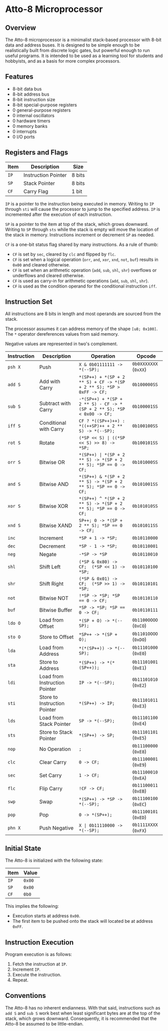 # Atto-8 Microprocessor

## Overview

The Atto-8 microprocessor is a minimalist stack-based processor with 8-bit data and address buses. It is designed to be simple enough to be realistically built from discrete logic gates, but powerful enough to run useful programs. It is intended to be used as a learning tool for students and hobbyists, and as a basis for more complex processors.

## Features

- 8-bit data bus
- 8-bit address bus
- 8-bit instruction size
- 8-bit special-purpose registers
- 0 general-purpose registers
- 0 internal oscillators
- 0 hardware timers
- 0 memory banks
- 0 interrupts
- 0 I/O ports

## Registers and Flags

| Item | Description         | Size   |
| ---- | ------------------- | ------ |
| `IP` | Instruction Pointer | 8 bits |
| `SP` | Stack Pointer       | 8 bits |
| `CF` | Carry Flag          | 1 bit  |

`IP` is a pointer to the instruction being executed in memory. Writing to `IP` through `sti` will cause the processor to jump to the specified address. `IP` is incremented after the execution of each instruction.

`SP` is a pointer to the item at top of the stack, which grows downward. Writing to `SP` through `sts` while the stack is empty will move the location of the stack in memory. Instructions increment or decrement `SP` as needed.

`CF` is a one-bit status flag shared by many instructions. As a rule of thumb:

- `CF` is set by `sec`, cleared by `clc` and flipped by `flc`.
- `CF` is set when a logical operation (`orr`, `and`, `xor`, `xnd`, `not`, `buf`) results in `0x00` and cleared otherwise.
- `CF` is set when an arithmetic operation (`add`, `sub`, `shl`, `shr`) overflows or underflows and cleared otherwise.
- `CF` is used as carry-in for arithmetic operations (`add`, `sub`, `shl`, `shr`).
- `CF` is used as the condition operand for the conditional instruction `iff`.

## Instruction Set

All instructions are 8 bits in length and most operands are sourced from the stack.

The processor assumes it can address memory of the shape `[u8; 0x100]`. The `*` operator dereferences values from said memory.

Negative values are represented in two's complement.

| Instruction | Description                   | Operation                                                             | Opcode                |
| ----------- | ----------------------------- | --------------------------------------------------------------------- | --------------------- |
| `psh X`     | Push                          | `X & 0b01111111 -> *(--SP);`                                          | `0b0XXXXXXX` (`0xXX`) |
| `add S`     | Add with Carry                | `*(SP++) + *(SP + 2 ** S) + CF -> *(SP + 2 ** S); *SP > 0xFF -> CF;`  | `0b100000SS`          |
| `sub S`     | Subtract with Carry           | `-*(SP++) + *(SP + 2 ** S) - CF -> *(SP + 2 ** S); *SP < 0x00 -> CF;` | `0b100001SS`          |
| `iff S`     | Conditional with Carry        | `CF ? *((SP++)++) : *((++SP)++ + 2 ** S) -> *(--SP);`                 | `0b100100SS`          |
| `rot S`     | Rotate                        | `(*SP << S) \| ((*SP << S) >> 8) -> *SP;`                             | `0b100101SS`          |
| `orr S`     | Bitwise OR                    | `*(SP++) \| *(SP + 2 ** S) -> *(SP + 2 ** S); *SP == 0 -> CF;`        | `0b101000SS`          |
| `and S`     | Bitwise AND                   | `*(SP++) & *(SP + 2 ** S) -> *(SP + 2 ** S); *SP == 0 -> CF;`         | `0b101001SS`          |
| `xor S`     | Bitwise XOR                   | `*(SP++) ^ *(SP + 2 ** S) -> *(SP + 2 ** S); *SP == 0 -> CF;`         | `0b101010SS`          |
| `xnd S`     | Bitwise XAND                  | `SP++; 0 -> *(SP + 2 ** S); *SP == 0 -> CF;`                          | `0b101011SS`          |
| `inc`       | Increment                     | `*SP + 1 -> *SP;`                                                     | `0b10110000`          |
| `dec`       | Decrement                     | `*SP - 1 -> *SP;`                                                     | `0b10110001`          |
| `neg`       | Negate                        | `-*SP -> *SP`                                                         | `0b10110010`          |
| `shl`       | Shift Left                    | `(*SP & 0x80) -> CF;  (*SP << 1) -> *SP;`                             | `0b10110100`          |
| `shr`       | Shift Right                   | `(*SP & 0x01) -> CF;  (*SP >> 1) -> *SP;`                             | `0b10110101`          |
| `not`       | Bitwise NOT                   | `!*SP -> *SP; *SP == 0 -> CF;`                                        | `0b10110110`          |
| `buf`       | Bitwise Buffer                | `*SP -> *SP; *SP == 0 -> CF;`                                         | `0b10110111`          |
| `ldo O`     | Load from Offset              | `*(SP + O) -> *(--SP);`                                               | `0b1100OOOO` (`0xCO`) |
| `sto O`     | Store to Offset               | `*SP++ -> *(SP + O);`                                                 | `0b1101OOOO` (`0xDO`) |
| `lda`       | Load from Address             | `*(*(SP++)) -> *(--SP);`                                              | `0b11101000` (`0xE0`) |
| `sta`       | Store to Address              | `*(SP++) -> *(*(SP++));`                                              | `0b11101001` (`0xE1`) |
| `ldi`       | Load from Instruction Pointer | `IP -> *(--SP);`                                                      | `0b11101010` (`0xE2`) |
| `sti`       | Store to Instruction Pointer  | `*(SP++) -> IP;`                                                      | `0b11101011` (`0xE3`) |
| `lds`       | Load from Stack Pointer       | `SP -> *(--SP);`                                                      | `0b11101100` (`0xE4`) |
| `sts`       | Store to Stack Pointer        | `*(SP++) -> SP;`                                                      | `0b11101101` (`0xE5`) |
| `nop`       | No Operation                  | `;`                                                                   | `0b11100000` (`0xE8`) |
| `clc`       | Clear Carry                   | `0 -> CF;`                                                            | `0b11100001` (`0xE9`) |
| `sec`       | Set Carry                     | `1 -> CF;`                                                            | `0b11100010` (`0xEA`) |
| `flc`       | Flip Carry                    | `!CF -> CF;`                                                          | `0b11100011` (`0xEB`) |
| `swp`       | Swap                          | `*(SP++) -> *SP -> *(--SP);`                                          | `0b11100100` (`0xEC`) |
| `pop`       | Pop                           | `0 -> *(SP++);`                                                       | `0b11100101` (`0xED`) |
| `phn X`     | Push Negative                 | `X \| 0b11110000 -> *(--SP);`                                         | `0b1111XXXX` (`0xFX`) |

## Initial State

The Atto-8 is initialized with the following state:

| Item | Value  |
| ---- | ------ |
| `IP` | `0x00` |
| `SP` | `0x00` |
| `CF` | `0b0`  |

This implies the following:

- Execution starts at address `0x00`.
- The first item to be pushed onto the stack will located be at address `0xFF`.

## Instruction Execution

Program execution is as follows:

1. Fetch the instruction at `IP`.
2. Increment `IP`.
3. Execute the instruction.
4. Repeat.

## Conventions

The Atto-8 has no inherent endianness. With that said, instructions such as `add S` and `sub S` work best when least significant bytes are at the top of the stack, which grows downward. Consequently, it is recommended that the Atto-8 be assumed to be little-endian.
